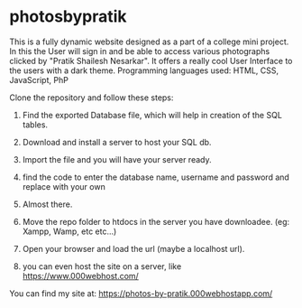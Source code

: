 # photosbypratik
This is a fully dynamic website designed as a part of a college mini project. 
In this the User will sign in and be able to access various photographs clicked by "Pratik Shailesh Nesarkar". 
It offers a really cool User Interface to the users with a dark theme. Programming languages used: HTML, CSS, JavaScript, PhP

Clone the repository and follow these steps:

1. Find the exported Database file, which will help in creation of the SQL tables.
2. Download and install a server to host your SQL db.
3. Import the file and you will have your server ready.
4. find the code to enter the database name, username and password and replace with your own
5. Almost there.

6. Move the repo folder to htdocs in the server you have downloadee. (eg: Xampp, Wamp, etc etc...)
7. Open your browser and load the url (maybe a localhost url).
8. you can even host the site on a server, like https://www.000webhost.com/

You can find my site at: https://photos-by-pratik.000webhostapp.com/
